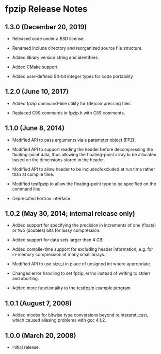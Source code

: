 # fpzip Release Notes


## 1.3.0 (December 20, 2019)

- Released code under a BSD license.

- Renamed include directory and reorganized source file structure.

- Added library version string and identifiers.

- Added CMake support.

- Added user-defined 64-bit integer types for code portability


## 1.2.0 (June 10, 2017)

- Added fpzip command-line utility for (de)compressing files.

- Replaced C99 comments in fpzip.h with C89 comments.


## 1.1.0 (June 8, 2014)

- Modified API to pass arguments via a parameter object (FPZ).

- Modified API to support reading the header before decompressing the
  floating-point data, thus allowing the floating-point array to be
  allocated based on the dimensions stored in the header.

- Modified API to allow header to be included/excluded at run time
  rather than at compile time.

- Modified testfpzip to allow the floating-point type to be specified
  on the command line.

- Deprecated Fortran interface.


## 1.0.2 (May 30, 2014; internal release only)

- Added support for specifying the precision in increments of one
  (floats) or two (doubles) bits for lossy compression.

- Added support for data sets larger than 4 GB.

- Added compile-time support for excluding header information, e.g.
  for in-memory compression of many small arrays.

- Modified API to use size_t in place of unsigned int where appropriate.

- Changed error handling to set fpzip_errno instead of writing to
  stderr and aborting.

- Added more functionality to the testfpzip example program.


## 1.0.1 (August 7, 2008)

- Added modes for bitwise type conversions beyond reinterpret_cast,
  which caused aliasing problems with gcc 4.1.2.


## 1.0.0 (March 20, 2008)

- Initial release.
